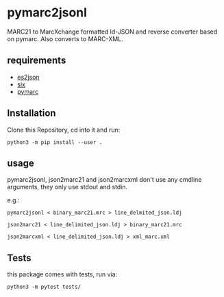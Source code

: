 # pymarc2jsonl
MARC21 to MarcXchange formatted ld-JSON and reverse converter based on pymarc. Also converts to MARC-XML.

## requirements
  - [es2json](https://github.com/slub/es2json)
  - [six](https://github.com/benjaminp/six)
  - [pymarc](https://gitlab.com/pymarc/pymarc)

## Installation
Clone this Repository, cd into it and run:
```
python3 -m pip install --user .
```
## usage
pymarc2jsonl, json2marc21 and json2marcxml don't use any cmdline arguments, they only use stdout and stdin.

e.g.:
```
pymarc2jsonl < binary_marc21.mrc > line_delmited_json.ldj
```

```
json2marc21 < line_delimited_json.ldj > binary_marc21.mrc
```

```
json2marcxml < line_delimited_json.ldj > xml_marc.xml
```

## Tests
this package comes with tests, run via:

```
python3 -m pytest tests/
```

